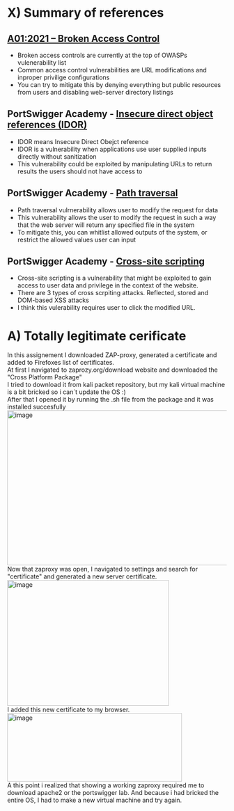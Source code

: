 # X) Summary of references  
## [A01:2021 – Broken Access Control](https://owasp.org/Top10/A01_2021-Broken_Access_Control/)
- Broken access controls are currently at the top of OWASPs vulenerability list  
- Common access control vulnerabilities are URL modifications and inproper privilige configurations  
- You can try to mitigate this by denying everything but public resources from users and disabling web-server directory listings
## PortSwigger Academy - [Insecure direct object references (IDOR)](https://portswigger.net/web-security/access-control/idor)  
- IDOR means Insecure Direct Obejct reference
- IDOR is a vulnerability when applications use user supplied inputs directly without sanitization
- This vulnerability could be exploited by manipulating URLs to return results the users should not have access to
## PortSwigger Academy - [Path traversal](https://portswigger.net/web-security/file-path-traversal)
- Path traversal vulrnerability allows user to modify the request for data
- This vulnerability allows the user to modify the request in such a way that the web server will return any specified file in the system
- To mitigate this, you can whitlist allowed outputs of the system, or restrict the allowed values user can input
## PortSwigger Academy - [Cross-site scripting](https://portswigger.net/web-security/cross-site-scripting)  
- Cross-site scripting is a vulnerability that might be exploited to gain access to user data and privilege in the context of the website.
- There are 3 types of cross scrpiting attacks. Reflected, stored and DOM-based XSS attacks
- I think this vulerability requires user to click the modified URL.
# A) Totally legitimate cerificate  
In this assignement I downloaded ZAP-proxy, generated a certificate and added to Firefoxes list of certificates.  
At first I navigated to zaprozy.org/download website and downloaded the "Cross Platform Package"  
I tried to download it from kali packet repository, but my kali virtual machine is a bit bricked so i can´t update the OS :)  
After that I opened it by running the .sh file from the package and it was installed succesfully  
<img width="538" height="356" alt="image" src="https://github.com/user-attachments/assets/4ef55e66-e32d-4fe1-bddb-f3a61f834c4e" />  
Now that zaproxy was open, I navigated to settings and search for "certificate" and generated a new server certificate.  
<img width="371" height="289" alt="image" src="https://github.com/user-attachments/assets/c279135b-eb98-4000-8725-63415b765f0f" />  
I added this new certificate to my browser.  
<img width="401" height="157" alt="image" src="https://github.com/user-attachments/assets/65c2df4c-dde2-40c2-a8bc-24f4be4fed66" />  
A this point i realized that showing a working zaproxy required me to download apache2 or the portswigger lab. And because i had bricked the entire OS, I had to make a new virtual machine and try again.  



